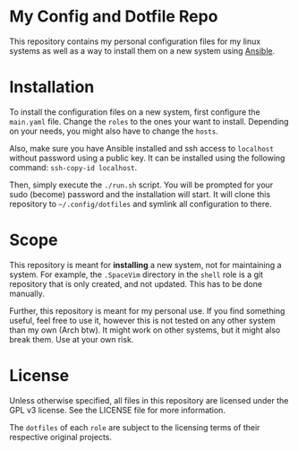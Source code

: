 # My Config and Dotfile Repo

This repository contains my personal configuration files for my linux systems as well as a way to install them on a new system using [Ansible](https://www.ansible.com/).

# Installation
To install the configuration files on a new system, first configure the `main.yaml` file. Change the `roles` to the ones your want to install. Depending on your needs, you might also have to change the `hosts`.

Also, make sure you have Ansible installed and ssh access to `localhost` without password using a public key. It can be installed using the following command: `ssh-copy-id localhost`.

Then, simply execute the `./run.sh` script. You will be prompted for your sudo (become) password and the installation will start. It will clone this repository to `~/.config/dotfiles` and symlink all configuration to there.

# Scope
This repository is meant for **installing** a new system, not for maintaining a system. For example, the `.SpaceVim` directory in the `shell` role is a git repository that is only created, and not updated. This has to be done manually.

Further, this repository is meant for my personal use. If you find something useful, feel free to use it, however this is not tested on any other system than my own (Arch btw). It might work on other systems, but it might also break them. Use at your own risk.

# License
Unless otherwise specified, all files in this repository are licensed under the GPL v3 license. See the LICENSE file for more information. 

The `dotfiles` of each `role` are subject to the licensing terms of their respective original projects.
